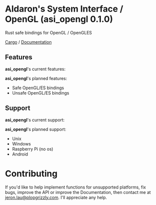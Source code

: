 # Aldaron's System Interface / OpenGL (asi_opengl 0.1.0)

Rust safe bindings for OpenGL / OpenGLES

[Cargo](https://crates.io/crates/asi_opengl) /
[Documentation](https://docs.rs/asi_opengl)

## Features
**asi_opengl**'s current features:

**asi_opengl**'s planned features:
* Safe OpenGL/ES bindings
* Unsafe OpenGL/ES bindings

## Support
**asi_opengl**'s current support:

**asi_opengl**'s planned support:
* Unix
* Windows
* Raspberry Pi (no os)
* Android

# Contributing
If you'd like to help implement functions for unsupported platforms, fix bugs,
improve the API or improve the Documentation, then contact me at
jeron.lau@plopgrizzly.com. I'll appreciate any help.
